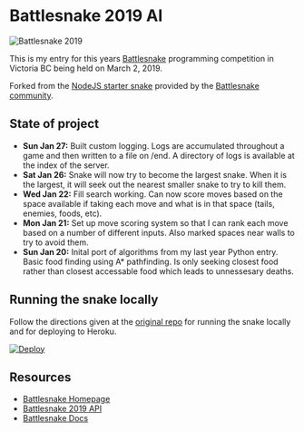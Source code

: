 # Battlesnake 2019 AI
![Battlesnake 2019](https://static1.squarespace.com/static/583102acff7c504696a7009b/t/5c2a3b9cf950b760dd5bacb4/1546542614910/BATTLESNAKE+LOGO+2019.png?format=2500w)

This is my entry for this years [Battlesnake](https://www.battlesnake.io) programming competition in Victoria BC being held on March 2, 2019.

Forked from the [NodeJS starter snake](https://github.com/battlesnakeio/starter-snake-node) provided by the [Battlesnake community](https://github.com/battlesnakeio/community).

## State of project
* **Sun Jan 27:** Built custom logging. Logs are accumulated throughout a game and then written to a file on /end. A directory of logs is available at the index of the server.
* **Sat Jan 26:** Snake will now try to become the largest snake. When it is the largest, it will seek out the nearest smaller snake to try to kill them.
* **Wed Jan 22:** Fill search working. Can now score moves based on the space available if taking each move and what is in that space (tails, enemies, foods, etc).
* **Mon Jan 21:** Set up move scoring system so that I can rank each move based on a number of different inputs. Also marked spaces near walls to try to avoid them.
* **Sun Jan 20:** Inital port of algorithms from my last year Python entry. Basic food finding using A* pathfinding. Is only seeking closest food rather than closest accessable food which leads to unnessesary deaths. 

## Running the snake locally
Follow the directions given at the [original repo](https://github.com/battlesnakeio/starter-snake-node) for running the snake locally and for deploying to Heroku.

[![Deploy](https://www.herokucdn.com/deploy/button.png)](https://heroku.com/deploy)

## Resources
* [Battlesnake Homepage](https://www.battlesnake.io/)
* [Battlesnake 2019 API](http://docs.battlesnake.io/snake-api.html)
* [Battlesnake Docs](http://docs.battlesnake.io)